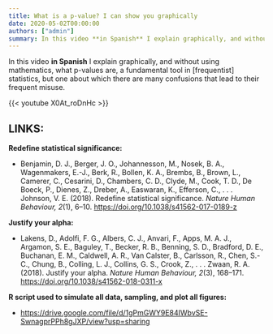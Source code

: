 ```yaml
---
title: What is a p-value? I can show you graphically
date: 2020-05-02T00:00:00
authors: ["admin"]
summary: In this video **in Spanish** I explain graphically, and without using mathematics, what p-values are.
---
```


In this video **in Spanish** I explain graphically, and without using mathematics, what p-values are, a fundamental tool in [frequentist] statistics, but one about which there are many confusions that lead to their frequent misuse.

{{< youtube X0At_roDnHc >}}

## LINKS:

**Redefine statistical significance:** <br/>
* Benjamin, D. J., Berger, J. O., Johannesson, M., Nosek, B. A., Wagenmakers, E.-J., Berk, R., Bollen, K. A., Brembs, B., Brown, L., Camerer, C., Cesarini, D., Chambers, C. D., Clyde, M., Cook, T. D., De Boeck, P., Dienes, Z., Dreber, A., Easwaran, K., Efferson, C., . . . Johnson, V. E. (2018). Redefine statistical significance. *Nature Human Behaviour, 2*(1), 6–10. https://doi.org/10.1038/s41562-017-0189-z 

**Justify your alpha:** <br/>
* Lakens, D., Adolfi, F. G., Albers, C. J., Anvari, F., Apps, M. A. J., Argamon, S. E., Baguley, T., Becker, R. B.,
Benning, S. D., Bradford, D. E., Buchanan, E. M., Caldwell, A. R., Van Calster, B., Carlsson, R., Chen, S.-C., Chung, B., Colling, L. J., Collins, G. S., Crook, Z., . . . Zwaan, R. A. (2018). Justify your alpha. *Nature Human Behaviour, 2*(3), 168–171. https://doi.org/10.1038/s41562-018-0311-x

**R script used to simulate all data, sampling, and plot all figures:** <br/>
* https://drive.google.com/file/d/1gPmGWY9E84IWbvSE-SwnagprPPh8gJXP/view?usp=sharing
